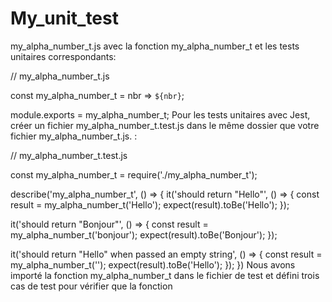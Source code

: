 # My_unit_test


my_alpha_number_t.js avec la fonction my_alpha_number_t et les tests unitaires correspondants:


// my_alpha_number_t.js

const my_alpha_number_t = nbr => `${nbr}`;

module.exports = my_alpha_number_t;
Pour les tests unitaires avec Jest, créer un fichier my_alpha_number_t.test.js 
dans le même dossier que votre fichier my_alpha_number_t.js. :

// my_alpha_number_t.test.js

const my_alpha_number_t = require('./my_alpha_number_t');

describe('my_alpha_number_t', () => {
  it('should return "Hello"', () => {
    const result = my_alpha_number_t('Hello');
    expect(result).toBe('Hello');
  });

  it('should return "Bonjour"', () => {
    const result = my_alpha_number_t('bonjour');
    expect(result).toBe('Bonjour');
  });

  it('should return "Hello" when passed an empty string', () => {
    const result = my_alpha_number_t('');
    expect(result).toBe('Hello');
  });
})
Nous avons importé la fonction my_alpha_number_t dans le fichier de test et défini trois cas de test 
pour vérifier que la fonction 
